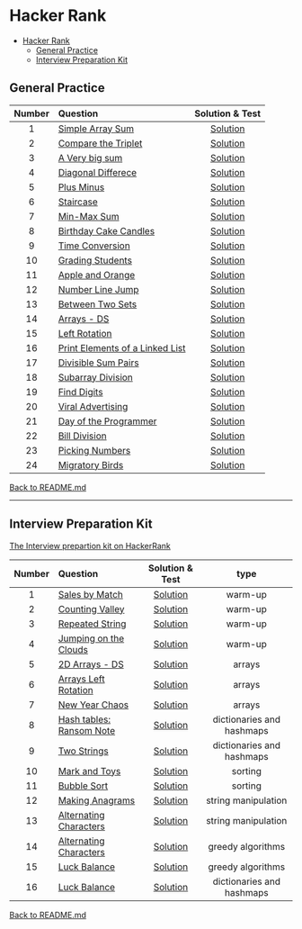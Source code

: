 # Hacker Rank


- [Hacker Rank](#hacker-rank)
  - [General Practice](#general-practice)
  - [Interview Preparation Kit](#interview-preparation-kit)

## General Practice

| Number | Question | Solution & Test | 
|:---:|:---|:---:|
| 1 | [Simple Array Sum](https://www.hackerrank.com/challenges/simple-array-sum/problem) | [Solution](/hackerRank/001-simple-array-sum.test.js) |
| 2 | [Compare the Triplet](https://www.hackerrank.com/challenges/compare-the-triplets/problem) | [Solution](/hackerRank/002-compare-the-triplets.test.js) |
| 3 | [A Very big sum](https://www.hackerrank.com/challenges/a-very-big-sum/problem) | [Solution](/hackerRank/003-a-very-big-sum.test.js) |
| 4 | [Diagonal Differece](https://www.hackerrank.com/challenges/diagonal-difference/problem) | [Solution](/hackerRank/004-digonal-difference.test.js) |
| 5 | [Plus Minus](https://www.hackerrank.com/challenges/plus-minus/problem) | [Solution](/hackerRank/005-plus-minus.test.js) |
| 6 | [Staircase](https://www.hackerrank.com/challenges/staircase/problem) | [Solution](/hackerRank/006-staircase.test.js) |
| 7 | [Min-Max Sum](https://www.hackerrank.com/challenges/mini-max-sum/problem) | [Solution](/hackerRank/007-mini-max-sum.test.js) |
| 8 | [Birthday Cake Candles](https://www.hackerrank.com/challenges/birthday-cake-candles/problem) | [Solution](/hackerRank/008-birthday-cake-candles.test.js) |
| 9 | [Time Conversion](https://www.hackerrank.com/challenges/time-conversion/problem) | [Solution](/hackerRank/009-time-conversion.test.js) |
| 10 | [Grading Students](https://www.hackerrank.com/challenges/grading/problem) | [Solution](/hackerRank/010-grading-stduents.test.js) |
| 11 | [Apple and Orange](https://www.hackerrank.com/challenges/apple-and-orange/problem) | [Solution](/hackerRank/011-apple-and-orange.test.js) |
| 12 | [Number Line Jump](https://www.hackerrank.com/challenges/kangaroo/problem?) | [Solution](/hackerRank/012-number-line-jump.test.js) |
| 13 | [Between Two Sets](https://www.hackerrank.com/challenges/between-two-sets/problem) | [Solution](/hackerRank/013-between-two-sets.test.js) |
| 14 | [Arrays - DS](https://www.hackerrank.com/challenges/arrays-ds/problem) | [Solution](/hackerRank/014-arrays-ds.test.js) |
| 15 | [Left Rotation](https://www.hackerrank.com/challenges/array-left-rotation/problem?isFullScreen=false) | [Solution](/hackerRank/015-left-rotation.test.js) |
| 16 | [Print Elements of a Linked List](https://www.hackerrank.com/challenges/print-the-elements-of-a-linked-list/problem) | [Solution](/hackerRank/016-print-the-elements-of-a-linked-list.test.js) |
| 17 | [Divisible Sum Pairs](https://www.hackerrank.com/challenges/divisible-sum-pairs/problem) | [Solution](/hackerRank/017-divisible-sum-pairs.test.js) |
| 18 | [Subarray Division](https://www.hackerrank.com/challenges/the-birthday-bar/problem) | [Solution](/hackerRank/018-subarray-division.test.js) |
| 19 | [Find Digits](https://www.hackerrank.com/challenges/find-digits/problem?isFullScreen=false) | [Solution](/hackerRank/019-find-digits.test.js) |
| 20 | [Viral Advertising](https://www.hackerrank.com/challenges/strange-advertising/problem) | [Solution](/hackerRank/020-viral-advertising.test.js) |
| 21 | [Day of the Programmer](https://www.hackerrank.com/challenges/day-of-the-programmer/problem?isFullScreen=false) | [Solution](/hackerRank/021-day-of-the-programmer.test.js) |
| 22 | [Bill Division](https://www.hackerrank.com/challenges/bon-appetit/problem) | [Solution](/hackerRank/022-bill-divison.test.js) |
| 23 | [Picking Numbers](https://www.hackerrank.com/challenges/picking-numbers/problem?isFullScreen=false) | [Solution](/hackerRank/023-picking-numbers.test.js) |
| 24 | [Migratory Birds](https://www.hackerrank.com/challenges/migratory-birds/problem?isFullScreen=false) | [Solution](/hackerRank/024-picking-numbers.test.js) |

[Back to README.md](/README.md)

---

## Interview Preparation Kit

[The Interview prepartion kit on HackerRank](https://www.hackerrank.com/interview/interview-preparation-kit)

| Number | Question | Solution & Test | type |
|:---:|:---|:---:|:---:|
| 1 | [Sales by Match](https://www.hackerrank.com/challenges/sock-merchant/problem?isFullScreen=true&h_l=interview&playlist_slugs%5B%5D=interview-preparation-kit&playlist_slugs%5B%5D=warmup) | [Solution](/hackerRank/interview-prep-kit/001-sales-by-match.test.js) | warm-up |
| 2 | [Counting Valley](https://www.hackerrank.com/challenges/counting-valleys/problem?h_l=interview&isFullScreen=false&playlist_slugs%5B%5D=interview-preparation-kit&playlist_slugs%5B%5D=warmup&h_r=next-challenge&h_v=zen) | [Solution](/hackerRank/interview-prep-kit/002-counting-valley.test.js) | warm-up |
| 3 | [Repeated String](https://www.hackerrank.com/challenges/repeated-string/problem?isFullScreen=true&h_l=interview&playlist_slugs%5B%5D=interview-preparation-kit&playlist_slugs%5B%5D=warmup) | [Solution](/hackerRank/interview-prep-kit/003-repeated-string.test.js) | warm-up |
| 4 | [Jumping on the Clouds](https://www.hackerrank.com/challenges/jumping-on-the-clouds/problem?h_l=interview&isFullScreen=false&playlist_slugs%5B%5D=interview-preparation-kit&playlist_slugs%5B%5D=warmup) | [Solution](/hackerRank/interview-prep-kit/004-jumping-on-the-clouds.test.js) | warm-up |
| 5 | [2D Arrays - DS](https://www.hackerrank.com/challenges/2d-array/problem?isFullScreen=true&h_l=interview&playlist_slugs%5B%5D=interview-preparation-kit&playlist_slugs%5B%5D=arrays) | [Solution](/hackerRank/interview-prep-kit/005-2d-array-ds.test.js) | arrays |
| 6 | [Arrays Left Rotation](https://www.hackerrank.com/challenges/ctci-array-left-rotation/problem?isFullScreen=true&h_l=interview&playlist_slugs%5B%5D=interview-preparation-kit&playlist_slugs%5B%5D=arrays) | [Solution](/hackerRank/interview-prep-kit/006-arrays-left-rotation.test.js) | arrays |
| 7 | [New Year Chaos](https://www.hackerrank.com/challenges/new-year-chaos/problem?h_l=interview&isFullScreen=false&playlist_slugs%5B%5D=interview-preparation-kit&playlist_slugs%5B%5D=arrays) | [Solution](/hackerRank/interview-prep-kit/007-new-year-chaos.test.js) | arrays |
| 8 | [Hash tables: Ransom Note](https://www.hackerrank.com/challenges/ctci-ransom-note/problem?isFullScreen=true&h_l=interview&playlist_slugs%5B%5D=interview-preparation-kit&playlist_slugs%5B%5D=dictionaries-hashmaps) | [Solution](/hackerRank/interview-prep-kit/008-ransom-note.test.js) | dictionaries and hashmaps |
| 9 | [Two Strings](https://www.hackerrank.com/challenges/two-strings/problem?isFullScreen=true&h_l=interview&playlist_slugs%5B%5D=interview-preparation-kit&playlist_slugs%5B%5D=dictionaries-hashmaps) | [Solution](/hackerRank/interview-prep-kit/009-two-strings.test.js) | dictionaries and hashmaps |
| 10 | [Mark and Toys](https://www.hackerrank.com/challenges/mark-and-toys/problem?isFullScreen=true&h_l=interview&playlist_slugs%5B%5D=interview-preparation-kit&playlist_slugs%5B%5D=sorting) | [Solution](/hackerRank/interview-prep-kit/010-mark-and-toys.test.js) | sorting |
| 11 | [Bubble Sort](https://www.hackerrank.com/challenges/ctci-bubble-sort/problem?h_l=interview&isFullScreen=false&playlist_slugs%5B%5D=interview-preparation-kit&playlist_slugs%5B%5D=sorting) | [Solution](/hackerRank/interview-prep-kit/011-bubble-sort.test.js) | sorting |
| 12 | [Making Anagrams](https://www.hackerrank.com/challenges/ctci-making-anagrams/problem?h_l=interview&isFullScreen=false&playlist_slugs%5B%5D=interview-preparation-kit&playlist_slugs%5B%5D=strings) | [Solution](/hackerRank/interview-prep-kit/012-making-anagrams.test.js) | string manipulation |
| 13 | [Alternating Characters](https://www.hackerrank.com/challenges/alternating-characters/problem?isFullScreen=true&h_l=interview&playlist_slugs%5B%5D=interview-preparation-kit&playlist_slugs%5B%5D=strings) | [Solution](/hackerRank/interview-prep-kit/013-alternating-characters.test.js) | string manipulation |
| 14 | [Alternating Characters](https://www.hackerrank.com/challenges/alternating-characters/problem?isFullScreen=true&h_l=interview&playlist_slugs%5B%5D=interview-preparation-kit&playlist_slugs%5B%5D=strings) | [Solution](/hackerRank/interview-prep-kit/014-minimum-absolute-difference-in-an-array.test.js) | greedy algorithms |
| 15 | [Luck Balance](https://www.hackerrank.com/challenges/luck-balance/problem?h_l=interview&isFullScreen=false&playlist_slugs%5B%5D=interview-preparation-kit&playlist_slugs%5B%5D=greedy-algorithms) | [Solution](/hackerRank/interview-prep-kit/015-luck-balance.test.js) | greedy algorithms |
| 16 | [Luck Balance](https://www.hackerrank.com/challenges/sherlock-and-anagrams/problem?h_l=interview&isFullScreen=false&playlist_slugs%5B%5D=interview-preparation-kit&playlist_slugs%5B%5D=dictionaries-hashmaps) | [Solution](/hackerRank/interview-prep-kit/016-sherlock-and-anagrams.test.js) | dictionaries and hashmaps |


[Back to README.md](/README.md)